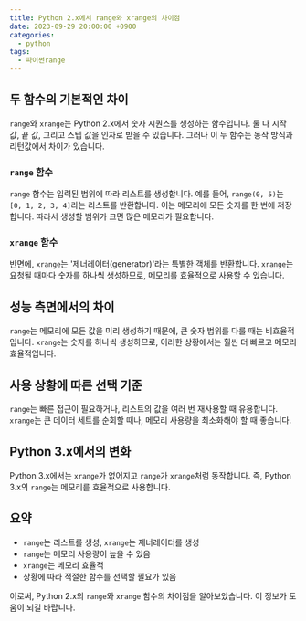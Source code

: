 ```yaml
---
title: Python 2.x에서 range와 xrange의 차이점
date: 2023-09-29 20:00:00 +0900
categories:
  - python
tags:
  - 파이썬range
---
```


## 두 함수의 기본적인 차이

`range`와 `xrange`는 Python 2.x에서 숫자 시퀀스를 생성하는 함수입니다. 둘 다 시작 값, 끝 값, 그리고 스텝 값을 인자로 받을 수 있습니다. 그러나 이 두 함수는 동작 방식과 리턴값에서 차이가 있습니다.

### `range` 함수

`range` 함수는 입력된 범위에 따라 리스트를 생성합니다. 예를 들어, `range(0, 5)`는 `[0, 1, 2, 3, 4]`라는 리스트를 반환합니다. 이는 메모리에 모든 숫자를 한 번에 저장합니다. 따라서 생성할 범위가 크면 많은 메모리가 필요합니다.

### `xrange` 함수

반면에, `xrange`는 '제너레이터(generator)'라는 특별한 객체를 반환합니다. `xrange`는 요청될 때마다 숫자를 하나씩 생성하므로, 메모리를 효율적으로 사용할 수 있습니다.

## 성능 측면에서의 차이

`range`는 메모리에 모든 값을 미리 생성하기 때문에, 큰 숫자 범위를 다룰 때는 비효율적입니다. `xrange`는 숫자를 하나씩 생성하므로, 이러한 상황에서는 훨씬 더 빠르고 메모리 효율적입니다.

## 사용 상황에 따른 선택 기준

`range`는 빠른 접근이 필요하거나, 리스트의 값을 여러 번 재사용할 때 유용합니다. `xrange`는 큰 데이터 세트를 순회할 때나, 메모리 사용량을 최소화해야 할 때 좋습니다.

## Python 3.x에서의 변화

Python 3.x에서는 `xrange`가 없어지고 `range`가 `xrange`처럼 동작합니다. 즉, Python 3.x의 `range`는 메모리를 효율적으로 사용합니다.

## 요약

- `range`는 리스트를 생성, `xrange`는 제너레이터를 생성
- `range`는 메모리 사용량이 높을 수 있음
- `xrange`는 메모리 효율적
- 상황에 따라 적절한 함수를 선택할 필요가 있음

이로써, Python 2.x의 `range`와 `xrange` 함수의 차이점을 알아보았습니다. 이 정보가 도움이 되길 바랍니다.